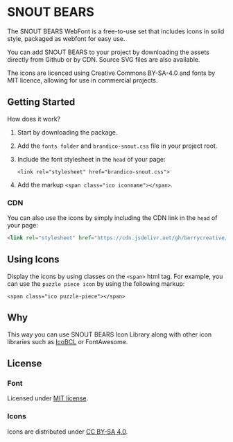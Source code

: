 # SNOUT BEARS

The SNOUT BEARS WebFont is a free-to-use set that includes icons in solid style, packaged as webfont for easy use.

You can add SNOUT BEARS to your project by downloading the assets directly from Github or by CDN. Source SVG files are also available.

The icons are licenced using Creative Commons BY-SA-4.0 and fonts by MIT licence, allowing for use in commercial projects.


## Getting Started

How does it work? 

1. Start by downloading the package.
2. Add the ```fonts folder``` and ```brandico-snout.css``` file in your project root.
3. Include the font stylesheet in the ```head``` of your page:

    ```<link rel="stylesheet" href="brandico-snout.css">```

4. Add the markup ```<span class="ico iconname"></span>```.


### CDN 
You can also use the icons by simply including the CDN link in the ```head``` of your page:

```html 
<link rel="stylesheet" href="https://cdn.jsdelivr.net/gh/berrycreative/brandico@main/brandico-snout/brandico-snout.css"> 
```


## Using Icons

Display the icons by using classes on the ```<span>``` html tag. For example, you can use the ```puzzle piece icon``` by using the following markup:

```<span class="ico puzzle-piece"></span>```

## Why <span>

This way you can use SNOUT BEARS Icon Library along with other icon libraries such as [IcoBCL](https://bcl.social/icobcldemo) or FontAwesome.

## License


### Font

Licensed under [MIT license](http://opensource.org/licenses/mit-license.html).

### Icons

Icons are distributed under [CC BY-SA 4.0](https://creativecommons.org/licenses/by-sa/4.0/).

